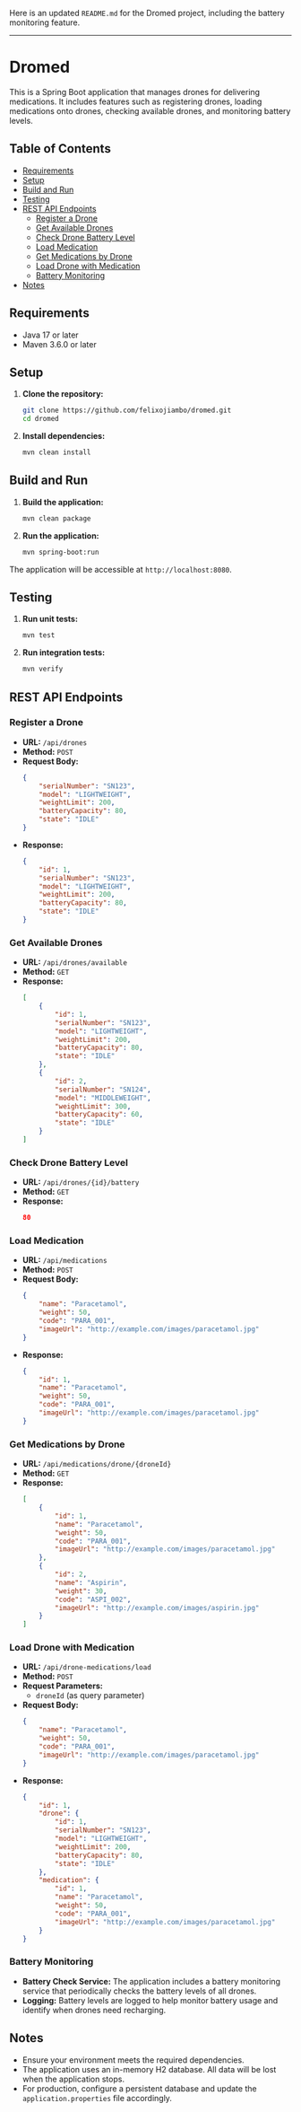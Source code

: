 Here is an updated `README.md` for the Dromed project, including the battery monitoring feature.

---

# Dromed

This is a Spring Boot application that manages drones for delivering medications. It includes features such as registering drones, loading medications onto drones, checking available drones, and monitoring battery levels.

## Table of Contents
- [Requirements](#requirements)
- [Setup](#setup)
- [Build and Run](#build-and-run)
- [Testing](#testing)
- [REST API Endpoints](#rest-api-endpoints)
  - [Register a Drone](#register-a-drone)
  - [Get Available Drones](#get-available-drones)
  - [Check Drone Battery Level](#check-drone-battery-level)
  - [Load Medication](#load-medication)
  - [Get Medications by Drone](#get-medications-by-drone)
  - [Load Drone with Medication](#load-drone-with-medication)
  - [Battery Monitoring](#battery-monitoring)
- [Notes](#notes)

## Requirements

- Java 17 or later
- Maven 3.6.0 or later

## Setup

1. **Clone the repository:**
    ```sh
    git clone https://github.com/felixojiambo/dromed.git
    cd dromed
    ```

2. **Install dependencies:**
    ```sh
    mvn clean install
    ```

## Build and Run

1. **Build the application:**
    ```sh
    mvn clean package
    ```

2. **Run the application:**
    ```sh
    mvn spring-boot:run
    ```

The application will be accessible at `http://localhost:8080`.

## Testing

1. **Run unit tests:**
    ```sh
    mvn test
    ```

2. **Run integration tests:**
    ```sh
    mvn verify
    ```

## REST API Endpoints

### Register a Drone

- **URL:** `/api/drones`
- **Method:** `POST`
- **Request Body:**
    ```json
    {
        "serialNumber": "SN123",
        "model": "LIGHTWEIGHT",
        "weightLimit": 200,
        "batteryCapacity": 80,
        "state": "IDLE"
    }
    ```
- **Response:**
    ```json
    {
        "id": 1,
        "serialNumber": "SN123",
        "model": "LIGHTWEIGHT",
        "weightLimit": 200,
        "batteryCapacity": 80,
        "state": "IDLE"
    }
    ```

### Get Available Drones

- **URL:** `/api/drones/available`
- **Method:** `GET`
- **Response:**
    ```json
    [
        {
            "id": 1,
            "serialNumber": "SN123",
            "model": "LIGHTWEIGHT",
            "weightLimit": 200,
            "batteryCapacity": 80,
            "state": "IDLE"
        },
        {
            "id": 2,
            "serialNumber": "SN124",
            "model": "MIDDLEWEIGHT",
            "weightLimit": 300,
            "batteryCapacity": 60,
            "state": "IDLE"
        }
    ]
    ```

### Check Drone Battery Level

- **URL:** `/api/drones/{id}/battery`
- **Method:** `GET`
- **Response:**
    ```json
    80
    ```

### Load Medication

- **URL:** `/api/medications`
- **Method:** `POST`
- **Request Body:**
    ```json
    {
        "name": "Paracetamol",
        "weight": 50,
        "code": "PARA_001",
        "imageUrl": "http://example.com/images/paracetamol.jpg"
    }
    ```
- **Response:**
    ```json
    {
        "id": 1,
        "name": "Paracetamol",
        "weight": 50,
        "code": "PARA_001",
        "imageUrl": "http://example.com/images/paracetamol.jpg"
    }
    ```

### Get Medications by Drone

- **URL:** `/api/medications/drone/{droneId}`
- **Method:** `GET`
- **Response:**
    ```json
    [
        {
            "id": 1,
            "name": "Paracetamol",
            "weight": 50,
            "code": "PARA_001",
            "imageUrl": "http://example.com/images/paracetamol.jpg"
        },
        {
            "id": 2,
            "name": "Aspirin",
            "weight": 30,
            "code": "ASPI_002",
            "imageUrl": "http://example.com/images/aspirin.jpg"
        }
    ]
    ```

### Load Drone with Medication

- **URL:** `/api/drone-medications/load`
- **Method:** `POST`
- **Request Parameters:**
    - `droneId` (as query parameter)
- **Request Body:**
    ```json
    {
        "name": "Paracetamol",
        "weight": 50,
        "code": "PARA_001",
        "imageUrl": "http://example.com/images/paracetamol.jpg"
    }
    ```
- **Response:**
    ```json
    {
        "id": 1,
        "drone": {
            "id": 1,
            "serialNumber": "SN123",
            "model": "LIGHTWEIGHT",
            "weightLimit": 200,
            "batteryCapacity": 80,
            "state": "IDLE"
        },
        "medication": {
            "id": 1,
            "name": "Paracetamol",
            "weight": 50,
            "code": "PARA_001",
            "imageUrl": "http://example.com/images/paracetamol.jpg"
        }
    }
    ```

### Battery Monitoring

- **Battery Check Service:** The application includes a battery monitoring service that periodically checks the battery levels of all drones.
- **Logging:** Battery levels are logged to help monitor battery usage and identify when drones need recharging.

## Notes

- Ensure your environment meets the required dependencies.
- The application uses an in-memory H2 database. All data will be lost when the application stops.
- For production, configure a persistent database and update the `application.properties` file accordingly.

